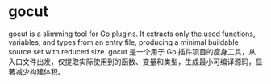 # gocut
gocut is a slimming tool for Go plugins. It extracts only the used functions, variables, and types from an entry file, producing a minimal buildable source set with reduced size. gocut 是一个用于 Go 插件项目的瘦身工具，从入口文件出发，仅提取实际使用到的函数、变量和类型，生成最小可编译源码，显著减少构建体积。
